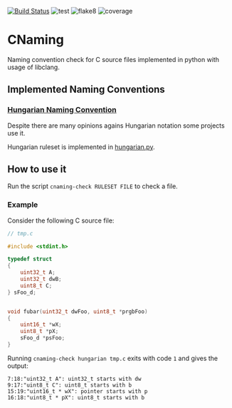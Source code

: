 [![Build Status](https://travis-ci.org/hackenbergstefan/cnaming.png)](https://travis-ci.org/hackenberstefan/cnaming)
![test](https://github.com/hackenbergstefan/cnaming/workflows/test/badge.svg)
![flake8](https://github.com/hackenbergstefan/cnaming/workflows/flake8/badge.svg)
![coverage](https://github.com/hackenbergstefan/cnaming/workflows/coverage/badge.svg)


# CNaming
Naming convention check for C source files implemented in python with usage of libclang.

## Implemented Naming Conventions

### [Hungarian Naming Convention](https://en.wikipedia.org/wiki/Hungarian_notation)

Despite there are many opinions agains Hungarian notation some projects use it.

Hungarian ruleset is implemented in [hungarian.py](cnaming/rules/hungarian.py).

## How to use it

Run the script `cnaming-check RULESET FILE` to check a file.

### Example

Consider the following C source file:

```c
// tmp.c

#include <stdint.h>

typedef struct
{
    uint32_t A;
    uint32_t dwB;
    uint8_t C;
} sFoo_d;


void fubar(uint32_t dwFoo, uint8_t *prgbFoo)
{
    uint16_t *wX;
    uint8_t *pX;
    sFoo_d *psFoo;
}
```

Running `cnaming-check hungarian tmp.c` exits with code `1` and gives the output:
```
7:18:"uint32_t A": uint32_t starts with dw
9:17:"uint8_t C": uint8_t starts with b
15:19:"uint16_t * wX": pointer starts with p
16:18:"uint8_t * pX": uint8_t starts with b
```

